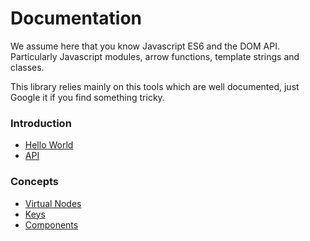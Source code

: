 # Documentation

We assume here that you know Javascript ES6 and the DOM API. Particularly Javascript modules, arrow functions, template strings and classes.

This library relies mainly on this tools which are well documented, just Google it if you find something tricky.

### Introduction

* [Hello World](introduction/hello-world.md)
* [API](API.md)

### Concepts

* [Virtual Nodes](concepts/vnodes.md)
* [Keys](concepts/keys.md)
* [Components](concepts/components.md)
